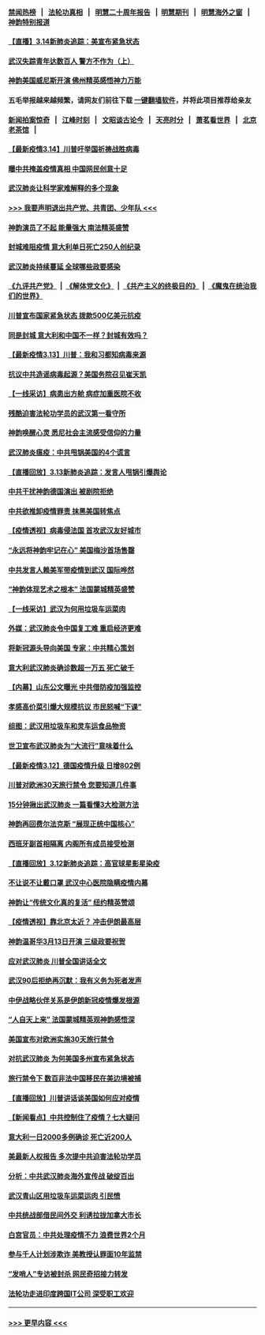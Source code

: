 #### [禁闻热榜](热点新闻.md?=0)  &nbsp;&nbsp;|&nbsp;&nbsp; [法轮功真相](https://github.com/gfw-breaker/truth/blob/master/README.md?=0) &nbsp;&nbsp;|&nbsp;&nbsp; [明慧二十周年报告](https://github.com/gfw-breaker/mh-reports/blob/master/README.md?=0) &nbsp;&nbsp;|&nbsp;&nbsp;[明慧期刊](https://github.com/gfw-breaker/mh-qikan) &nbsp;&nbsp;|&nbsp;&nbsp; [明慧海外之窗](https://github.com/gfw-breaker/mh-news/blob/master/README.md?=0) &nbsp;&nbsp;|&nbsp;&nbsp; [神韵特别报道](https://github.com/gfw-breaker/mh-news/blob/master/shenyun.md?=0)
#### [【直播】3.14新肺炎追踪：美宣布紧急状态](../pages/nf4514/n11940229.md?t=03142231) 
#### [武汉失踪青年达数百人 警方不作为（上）](../pages/nf4514/n11939304.md?t=03142231) 
#### [神韵美国威尼斯开演 佛州精英感悟神力万能](../pages/nf4514/n11939847.md?t=03142231) 
#### 五毛举报越来越频繁，请网友们前往下载 [一键翻墙软件](https://github.com/gfw-breaker/ssr-accounts)，并将此项目推荐给亲友
#### [新闻拍案惊奇](https://github.com/gfw-breaker/banned-news/blob/master/pages/link4.md) &nbsp;&nbsp;|&nbsp;&nbsp; [江峰时刻](https://github.com/gfw-breaker/banned-news/blob/master/pages/link4.md) &nbsp;&nbsp;|&nbsp;&nbsp; [文昭谈古论今](https://github.com/gfw-breaker/banned-news/blob/master/pages/link4.md) &nbsp;&nbsp;|&nbsp;&nbsp; [天亮时分](https://github.com/gfw-breaker/banned-news/blob/master/pages/link4.md) &nbsp;&nbsp;|&nbsp;&nbsp; [萧茗看世界](https://github.com/gfw-breaker/banned-news/blob/master/pages/link4.md) &nbsp;&nbsp;|&nbsp;&nbsp; [北京老茶馆](https://github.com/gfw-breaker/banned-news/blob/master/pages/link4.md) &nbsp;&nbsp;|&nbsp;&nbsp; 
#### [【最新疫情3.14】川普吁举国祈祷战胜病毒](../pages/nf4514/n11939189.md?t=03142231) 
#### [曝中共掩盖疫情真相 中国网民创意十足](../pages/nf4514/n11939039.md?t=03142231) 
#### [武汉肺炎让科学家难解释的多个现象](../pages/nf4514/n11938553.md?t=03142231) 
#### [>>> 我要声明退出共产党、共青团、少年队 <<<](https://github.com/begood0513/goodnews/blob/master/quit/letter.md) 
#### [神韵演员了不起 能量强大 南法精英盛赞](../pages/nf4514/n11939368.md?t=03142231) 
#### [封城难阻疫情 意大利单日死亡250人创纪录](../pages/nf4514/n11939185.md?t=03142231) 
#### [武汉肺炎持续蔓延 全球哪些政要感染](../pages/nf4514/n11938672.md?t=03142231) 
#### [《九评共产党》](https://github.com/begood0513/9ping.md/blob/master/README.md) &nbsp;|&nbsp; [《解体党文化》](../../../../jtdwh.md/blob/master/README.md)  &nbsp;|&nbsp; [《共产主义的终极目的》](../../../../gczydzjmd.md/blob/master/README.md) &nbsp;|&nbsp; [《魔鬼在统治我们的世界》](../../../../mgztzwmdsj.md/blob/master/README.md) 
#### [川普宣布国家紧急状态 拨款500亿美元抗疫](../pages/nf4514/n11939032.md?t=03142231) 
#### [同是封城 意大利和中国不一样？封城有效吗？](../pages/nf4514/n11938855.md?t=03142231) 
#### [【最新疫情3.13】川普：我和习都知病毒来源](../pages/nf4514/n11936755.md?t=03142231) 
#### [抗议中共造谣病毒起源？美国务院召见崔天凯](../pages/nf4514/n11938747.md?t=03142231) 
#### [【一线采访】病患出方舱 病症加重医院不收](../pages/nf4514/n11938627.md?t=03142231) 
#### [残酷迫害法轮功学员的武汉第一看守所](../pages/nf4514/n11935225.md?t=03142231) 
#### [神韵唤醒心灵 悉尼社会主流感受信仰的力量](../pages/nf4514/n11938756.md?t=03142231) 
#### [武汉肺炎瘟疫：中共甩锅美国的4个谎言](../pages/nf4514/n11938370.md?t=03142231) 
#### [【直播回放】3.13新肺炎追踪：发言人甩锅引爆舆论](../pages/nf4514/n11938042.md?t=03142231) 
#### [中共干扰神韵德国演出 被剧院拒绝](../pages/nf4514/n11927987.md?t=03142231) 
#### [中共欲推卸疫情罪责 抹黑美国转焦点](../pages/nf4514/n11937702.md?t=03142231) 
#### [【疫情透视】病毒侵法国 首攻武汉友好城市](../pages/nf4514/n11933899.md?t=03142231) 
#### [“永远将神韵牢记在心” 美国梅沙首场售罄](../pages/nf4514/n11937517.md?t=03142231) 
#### [中共发言人赖美军带疫情到武汉 国际哗然](../pages/nf4514/n11936484.md?t=03142231) 
#### [“神韵体现艺术之根本” 法国蒙城精英盛赞](../pages/nf4514/n11937066.md?t=03142231) 
#### [【一线采访】武汉为何用垃圾车运菜肉](../pages/nf4514/n11936647.md?t=03142231) 
#### [外媒：武汉肺炎令中国复工难 重启经济更难](../pages/nf4514/n11936267.md?t=03142231) 
#### [将新冠源头导向美国 专家：中共精心策划](../pages/nf4514/n11936432.md?t=03142231) 
#### [意大利武汉肺炎确诊数超一万五 死亡破千](../pages/nf4514/n11936332.md?t=03142231) 
#### [【内幕】山东公文曝光 中共借防疫加强监控](../pages/nf4514/n11934303.md?t=03142231) 
#### [孝感高价菜引爆大规模抗议 市民怒喊“下课”](../pages/nf4514/n11936264.md?t=03142231) 
#### [组图：武汉用垃圾车和灵车运食品物资](../pages/nf4514/n11935329.md?t=03142231) 
#### [世卫宣布武汉肺炎为“大流行”意味着什么](../pages/nf4514/n11935933.md?t=03142231) 
#### [【最新疫情3.12】德国疫情升级 日增802例](../pages/nf4514/n11933628.md?t=03142231) 
#### [川普对欧洲30天旅行禁令 您要知道几件事](../pages/nf4514/n11935870.md?t=03142231) 
#### [15分钟揪出武汉肺炎 一篇看懂3大检测方法](../pages/nf4514/n11933731.md?t=03142231) 
#### [神韵再回费尔法克斯 “展现正统中国核心”](../pages/nf4514/n11932754.md?t=03142231) 
#### [西班牙副首相隔离 内阁所有成员接受检测](../pages/nf4514/n11935473.md?t=03142231) 
#### [【直播回放】3.12新肺炎追踪：高官球星影星染疫](../pages/nf4514/n11935368.md?t=03142231) 
#### [不让说不让戴口罩 武汉中心医院隐瞒疫情内幕](../pages/nf4514/n11934980.md?t=03142231) 
#### [神韵让“传统文化真的复活” 纽约精英赞颂](../pages/nf4514/n11935011.md?t=03142231) 
#### [【疫情透视】靠北京太近？ 冲击伊朗最高层](../pages/nf4514/n11933475.md?t=03142231) 
#### [神韵温哥华3月13日开演 三级政要祝贺](../pages/nf4514/n11933782.md?t=03142231) 
#### [应对武汉肺炎 川普全国讲话全文](../pages/nf4514/n11934150.md?t=03142231) 
#### [武汉90后拒绝再沉默：我有义务为死者发声](../pages/nf4514/n11934044.md?t=03142231) 
#### [中伊战略伙伴关系是伊朗新冠疫情爆发根源](../pages/nf4514/n11933637.md?t=03142231) 
#### [“人自天上来” 法国蒙城精英观神韵感悟深](../pages/nf4514/n11933874.md?t=03142231) 
#### [美国宣布对欧洲实施30天旅行禁令](../pages/nf4514/n11933815.md?t=03142231) 
#### [对抗武汉肺炎 为何美国多州宣布紧急状态](../pages/nf4514/n11933167.md?t=03142231) 
#### [旅行禁令下 数百非法中国移民在美边境被捕](../pages/nf4514/n11933581.md?t=03142231) 
#### [【直播回放】川普讲话谈美国如何应对疫情](../pages/nf4514/n11933533.md?t=03142231) 
#### [【新闻看点】中共控制住了疫情？七大疑问](../pages/nf4514/n11933407.md?t=03142231) 
#### [意大利一日2000多例确诊 死亡近200人](../pages/nf4514/n11933484.md?t=03142231) 
#### [美最新人权报告 多次提中共迫害法轮功学员](../pages/nf4514/n11933487.md?t=03142231) 
#### [分析：中共武汉肺炎海外宣传战 破绽百出](../pages/nf4514/n11933338.md?t=03142231) 
#### [武汉青山区用垃圾车运菜运肉 引民愤](../pages/nf4514/n11933129.md?t=03142231) 
#### [中共统战部借民间外交 利诱拉拢加拿大市长](../pages/nf4514/n11930745.md?t=03142231) 
#### [白宫官员：中共处理疫情不力 浪费世界2个月](../pages/nf4514/n11932744.md?t=03142231) 
#### [参与千人计划涉欺诈 美教授认罪面10年监禁](../pages/nf4514/n11932927.md?t=03142231) 
#### [“发哨人”专访被封杀 网民奇招接力转发](../pages/nf4514/n11932830.md?t=03142231) 
#### [法轮功走进印度跨国IT公司 深受职工欢迎](../pages/nf4514/n11932395.md?t=03142231) 

----
#### [ >>> 更早内容 <<< ](../indexes/nf4514-earlier.md)
